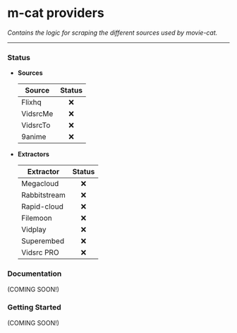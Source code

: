 # m-cat providers

*Contains the logic for scraping the different sources used by movie-cat.*

---

### Status

- **Sources**

    | Source        | Status        |
    | ------------- |:-------------:|
    | Flixhq        | ❌            |
    | VidsrcMe      | ❌            |
    | VidsrcTo      | ❌            |
    | 9anime        | ❌            |

- **Extractors**

    | Extractor     | Status        |
    | ------------- |:-------------:|
    | Megacloud     | ❌            |
    | Rabbitstream  | ❌            |
    | Rapid-cloud   | ❌            |
    | Filemoon      | ❌            |
    | Vidplay       | ❌            |
    | Superembed    | ❌            |
    | Vidsrc PRO    | ❌            |


### Documentation

(COMING SOON!)


### Getting Started

(COMING SOON!)